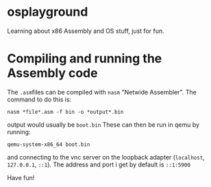 # osplayground
Learning about x86 Assembly and OS stuff, just for fun.

# Compiling and running the Assembly code
The ```.asm```files can be compiled with ```nasm``` "Netwide Assembler". The command to do this is:
```
nasm *file*.asm -f bin -o *output*.bin
```
output would usually be ```boot.bin```
These can then be run in qemu by running:
```
qemu-system-x86_64 boot.bin
```
and connecting to the vnc server on the loopback adapter (```localhost```, ```127.0.0.1```, ```::1```). The address and port i get by default is ```::1:5900```

Have fun!
